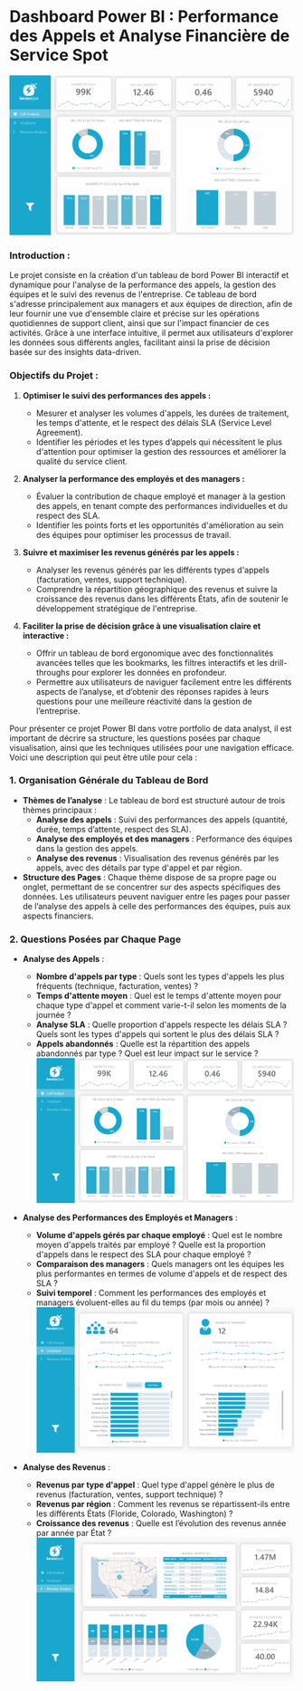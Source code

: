# Dashboard Power BI : Performance des Appels et Analyse Financière de Service Spot

![Dashboard Overview](./Images/4-gif.gif)


### **Introduction :**
Le projet consiste en la création d'un tableau de bord Power BI interactif et dynamique pour l'analyse de la performance des appels, la gestion des équipes et le suivi des revenus de l'entreprise. Ce tableau de bord s'adresse principalement aux managers et aux équipes de direction, afin de leur fournir une vue d'ensemble claire et précise sur les opérations quotidiennes de support client, ainsi que sur l'impact financier de ces activités. Grâce à une interface intuitive, il permet aux utilisateurs d'explorer les données sous différents angles, facilitant ainsi la prise de décision basée sur des insights data-driven.

### **Objectifs du Projet :**
1. **Optimiser le suivi des performances des appels :** 
   - Mesurer et analyser les volumes d'appels, les durées de traitement, les temps d'attente, et le respect des délais SLA (Service Level Agreement).
   - Identifier les périodes et les types d’appels qui nécessitent le plus d'attention pour optimiser la gestion des ressources et améliorer la qualité du service client.

2. **Analyser la performance des employés et des managers :**
   - Évaluer la contribution de chaque employé et manager à la gestion des appels, en tenant compte des performances individuelles et du respect des SLA.
   - Identifier les points forts et les opportunités d'amélioration au sein des équipes pour optimiser les processus de travail.

3. **Suivre et maximiser les revenus générés par les appels :**
   - Analyser les revenus générés par les différents types d'appels (facturation, ventes, support technique).
   - Comprendre la répartition géographique des revenus et suivre la croissance des revenus dans les différents États, afin de soutenir le développement stratégique de l'entreprise.

4. **Faciliter la prise de décision grâce à une visualisation claire et interactive :**
   - Offrir un tableau de bord ergonomique avec des fonctionnalités avancées telles que les bookmarks, les filtres interactifs et les drill-throughs pour explorer les données en profondeur.
   - Permettre aux utilisateurs de naviguer facilement entre les différents aspects de l’analyse, et d’obtenir des réponses rapides à leurs questions pour une meilleure réactivité dans la gestion de l’entreprise.

Pour présenter ce projet Power BI dans votre portfolio de data analyst, il est important de décrire sa structure, les questions posées par chaque visualisation, ainsi que les techniques utilisées pour une navigation efficace. Voici une description qui peut être utile pour cela :

### 1. **Organisation Générale du Tableau de Bord**
   - **Thèmes de l’analyse** : Le tableau de bord est structuré autour de trois thèmes principaux :
     - **Analyse des appels** : Suivi des performances des appels (quantité, durée, temps d’attente, respect des SLA).
     - **Analyse des employés et des managers** : Performance des équipes dans la gestion des appels.
     - **Analyse des revenus** : Visualisation des revenus générés par les appels, avec des détails par type d'appel et par région.
   - **Structure des Pages** : Chaque thème dispose de sa propre page ou onglet, permettant de se concentrer sur des aspects spécifiques des données. Les utilisateurs peuvent naviguer entre les pages pour passer de l’analyse des appels à celle des performances des équipes, puis aux aspects financiers.

### 2. **Questions Posées par Chaque Page**
   - **Analyse des Appels** :
     - **Nombre d'appels par type** : Quels sont les types d'appels les plus fréquents (technique, facturation, ventes) ?
     - **Temps d'attente moyen** : Quel est le temps d'attente moyen pour chaque type d'appel et comment varie-t-il selon les moments de la journée ?
     - **Analyse SLA** : Quelle proportion d'appels respecte les délais SLA ? Quels sont les types d'appels qui sortent le plus des délais SLA ?
     - **Appels abandonnés** : Quelle est la répartition des appels abandonnés par type ? Quel est leur impact sur le service ?
     ![Call Analysis](./Images/1-call_analysis.png)

   - **Analyse des Performances des Employés et Managers** :
     - **Volume d'appels gérés par chaque employé** : Quel est le nombre moyen d'appels traités par employé ? Quelle est la proportion d'appels dans le respect des SLA pour chaque employé ?
     - **Comparaison des managers** : Quels managers ont les équipes les plus performantes en termes de volume d'appels et de respect des SLA ?
     - **Suivi temporel** : Comment les performances des employés et managers évoluent-elles au fil du temps (par mois ou année) ?
     ![Employee](./Images/2-employees.png)

   - **Analyse des Revenus** :
     - **Revenus par type d'appel** : Quel type d'appel génère le plus de revenus (facturation, ventes, support technique) ?
     - **Revenus par région** : Comment les revenus se répartissent-ils entre les différents États (Floride, Colorado, Washington) ?
     - **Croissance des revenus** : Quelle est l’évolution des revenus année par année par État ?
     ![Revenue](./Images/3-revenue.png)

